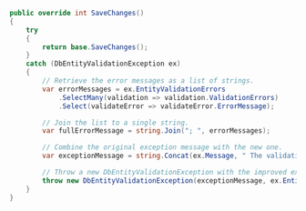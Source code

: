 ﻿```csharp
public override int SaveChanges()
{
    try
    {
        return base.SaveChanges();
    }
    catch (DbEntityValidationException ex)
    {
        // Retrieve the error messages as a list of strings.
        var errorMessages = ex.EntityValidationErrors
            .SelectMany(validation => validation.ValidationErrors)
            .Select(validateError => validateError.ErrorMessage);

        // Join the list to a single string.
        var fullErrorMessage = string.Join("; ", errorMessages);

        // Combine the original exception message with the new one.
        var exceptionMessage = string.Concat(ex.Message, " The validation errors are: ", fullErrorMessage);

        // Throw a new DbEntityValidationException with the improved exception message.
        throw new DbEntityValidationException(exceptionMessage, ex.EntityValidationErrors);
    }
}
```
